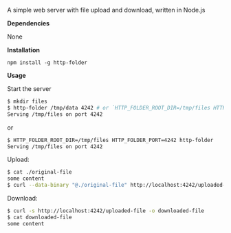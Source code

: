 A simple web server with file upload and download, written in Node.js

**Dependencies**

None

**Installation**

```
npm install -g http-folder
```

**Usage**

Start the server

```bash
$ mkdir files
$ http-folder /tmp/data 4242 # or `HTTP_FOLDER_ROOT_DIR=/tmp/files HTTP_FOLDER_PORT=4242 http-folder`
Serving /tmp/files on port 4242
```

or 

```bash
$ HTTP_FOLDER_ROOT_DIR=/tmp/files HTTP_FOLDER_PORT=4242 http-folder
Serving /tmp/files on port 4242
```

Upload:

```bash
$ cat ./original-file 
some content
$ curl --data-binary "@./original-file" http://localhost:4242/uploaded-file
```

Download:

```bash
$ curl -s http://localhost:4242/uploaded-file -o downloaded-file
$ cat downloaded-file 
some content
```